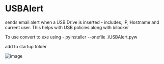 # USBAlert
sends email alert when a USB Drive is inserted - includes, IP, Hostname and current user. This helps with USB policies along with bilocker 


To use convert to exe using -   pyinstaller --onefile .\USBAlert.pyw

add to startup folder



![image](https://github.com/wizhardhacker1/USBAlert/assets/46620390/b84baf98-9718-4f41-9dce-fc9b8c4efd41)
